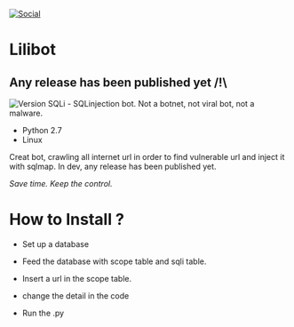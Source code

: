 [![Social](https://img.shields.io/badge/Twitter-W0x404-blue.svg?style=flat-square)](http://www.twitter.com/W0x404)

# Lilibot
## Any release has been published yet /!\
![Version](https://img.shields.io/badge/Version-0.1-lightgrey.svg?style=flat-square) 
SQLi - SQLinjection bot. Not a botnet, not viral bot,  not a malware.
- Python 2.7
- Linux

Creat bot, crawling all internet url in order to find vulnerable url and inject it with sqlmap.
In dev, any release has been published yet.

*Save time. Keep the control.*

# How to Install ?

* Set up a database
* Feed the database with scope table and sqli table.
* Insert a url in the scope table.
* change the detail in the code

* Run the .py
